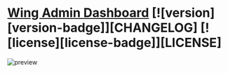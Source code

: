 # [Wing Admin Dashboard](https://tayyab-khalid.github.io/wing-admin-dashboard/) [![version][version-badge]][CHANGELOG] [![license][license-badge]][LICENSE]

![preview](https://github.com/tayyab-khalid/wing-admin-dashboard/blob/master/src/assets/img/readme/bg.jpg?raw=true)
